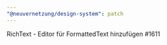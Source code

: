```yaml
---
"@neuvernetzung/design-system": patch
---
```


RichText - Editor für FormattedText hinzufügen #1611
